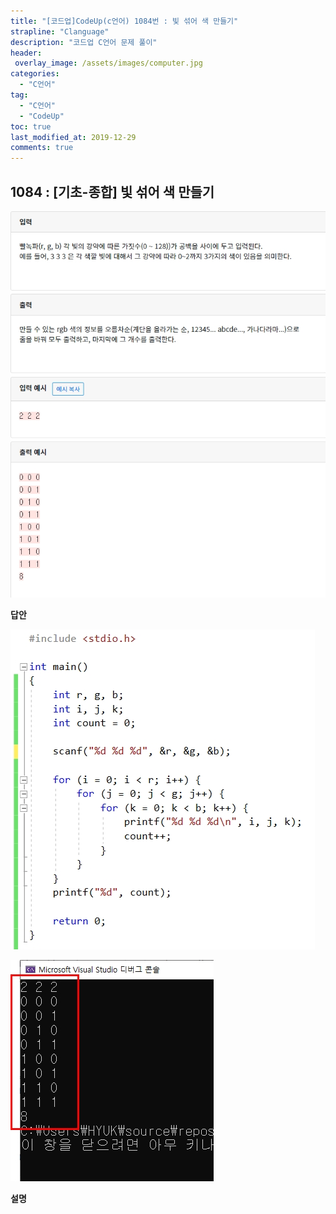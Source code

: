 ```yaml
---
title: "[코드업]CodeUp(c언어) 1084번 : 빛 섞어 색 만들기"
strapline: "Clanguage"
description: "코드업 C언어 문제 풀이"
header:
 overlay_image: /assets/images/computer.jpg
categories:
  - "C언어"
tag:
  - "C언어"
  - "CodeUp"
toc: true
last_modified_at: 2019-12-29
comments: true
---
```


## 1084 : [기초-종합] 빛 섞어 색 만들기

![c1084](/assets/images/c1084.jpg)

**답안**<br>

![c1084](/assets/images/c1084-2.jpg)

![c1084](/assets/images/c1084-1.jpg)

**설명**

